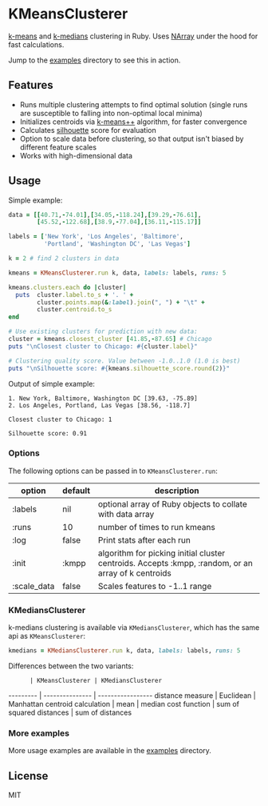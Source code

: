 KMeansClusterer
===

[k-means](http://en.wikipedia.org/wiki/K-means_clustering) and [k-medians](http://en.wikipedia.org/wiki/K-medians_clustering) clustering in Ruby. Uses [NArray](https://github.com/masa16/narray) under the hood for fast calculations.

Jump to the [examples](examples/) directory to see this in action.


Features
---

- Runs multiple clustering attempts to find optimal solution (single runs are susceptible to falling into non-optimal local minima)
- Initializes centroids via [k-means++](http://en.wikipedia.org/wiki/K-means%2B%2B) algorithm, for faster convergence
- Calculates [silhouette](http://en.wikipedia.org/wiki/Silhouette_%28clustering%29) score for evaluation
- Option to scale data before clustering, so that output isn't biased by different feature scales
- Works with high-dimensional data


Usage
---

Simple example:

```ruby
data = [[40.71,-74.01],[34.05,-118.24],[39.29,-76.61],
        [45.52,-122.68],[38.9,-77.04],[36.11,-115.17]]

labels = ['New York', 'Los Angeles', 'Baltimore', 
          'Portland', 'Washington DC', 'Las Vegas']

k = 2 # find 2 clusters in data

kmeans = KMeansClusterer.run k, data, labels: labels, runs: 5

kmeans.clusters.each do |cluster|
  puts  cluster.label.to_s + '. ' + 
        cluster.points.map(&:label).join(", ") + "\t" +
        cluster.centroid.to_s
end

# Use existing clusters for prediction with new data:
cluster = kmeans.closest_cluster [41.85,-87.65] # Chicago
puts "\nClosest cluster to Chicago: #{cluster.label}"

# Clustering quality score. Value between -1.0..1.0 (1.0 is best)
puts "\nSilhouette score: #{kmeans.silhouette_score.round(2)}"
```

Output of simple example:

```
1. New York, Baltimore, Washington DC [39.63, -75.89]
2. Los Angeles, Portland, Las Vegas [38.56, -118.7]

Closest cluster to Chicago: 1

Silhouette score: 0.91
```

### Options

The following options can be passed in to ```KMeansClusterer.run```:

option | default | description
------ | ------- | -----------
:labels | nil | optional array of Ruby objects to collate with data array
:runs   | 10 | number of times to run kmeans
:log    | false | Print stats after each run
:init   | :kmpp | algorithm for picking initial cluster centroids. Accepts :kmpp, :random, or an array of k centroids
:scale_data | false | Scales features to -1..1 range

### KMediansClusterer

k-medians clustering is available via ```KMediansClusterer```, which has the same api
as ```KMeansClusterer```:

```ruby
kmedians = KMediansClusterer.run k, data, labels: labels, runs: 5
```

Differences between the two variants:

          | KMeansClusterer | KMediansClusterer
--------- | --------------- | -----------------
distance measure | Euclidean | Manhattan
centroid calculation | mean | median
cost function | sum of squared distances | sum of distances



### More examples

More usage examples are available in the [examples](examples/) directory.


License
---
MIT
